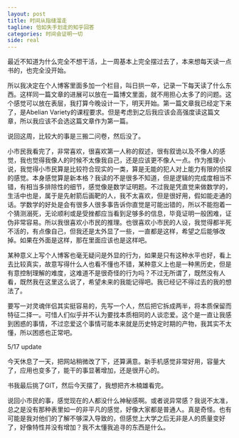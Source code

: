 ```yaml
---
layout: post
title: 时间从指缝溜走
tagline: 恰如失手划走的知乎回答
categories: 时间会证明一切
side: real
---
```


最近不知道为什么完全不想干活，上一周基本上完全摆过去了，本来想每天读一点书的，也完全没开始。

所以我决定在个人博客里面多加一个栏目，叫日拱一卒，记录一下每天读了什么东西。这样同一篇文章的进展可以放在一篇博文里面，就不用担心太多了的问题。这个感觉可以放在表层，我打算今晚设计一下，明天开始。第一篇文章我已经定下来了，是Abelian Variety的课程要求。但是考虑到之后我应该会高强度读这篇文章，所以我应该不会选这篇文章作为第一篇。

说回这周，比较大的事是三搬二问卷，然后没了。

小市民我看完了，非常喜欢，很喜欢第一人称的叙述，很有叙诡以及不像人的感觉，我也觉得我像人的时候不太像我自己，还是应该更不像人一点。作为推理小说，我觉得小市民算是比较符合现实的一类，算是无能的犯人对上能力有限的侦探的感觉。本身感觉算是新本格？我读的不是很多不知道，但是逻辑的完成度相当不错，有相当多排除性的细节，感觉像是数学证明题。不过我是凭直觉来做数学的，生活中也是，属于是先射箭后画靶的人，我不太喜欢，但是很好用，假如能走通的话。学数学的好处是会有很多人很多事告诉你直觉是可能出错的，所以不能抱着一个猜测溺死，无论顺利或是受挫都应当看到足够多的信息，毕竟证明一般困难，证伪非常容易。所以我很喜欢小市民的推理。也很喜欢小市民的人设，我觉得都半死不活的，有点像自己，但我还是太外显了一些，一直都是这样，希望之后能够改掉。如果在外面是这样，那在里面应该也是这样吧。

某种意义上写个人博客也毫无疑问是外显的行为，如果是只有这种水平也好，看上去比较真实，故意写得什么人也看不懂也不错，某种意义上也是一种黑历史，但是有意控制理解的难度，这难道不是很奇怪的行为吗？不过无所谓了，既然没有人看，既然我在这里这么说了，希望未来的我能记得吧。我已经记不得过去的我的想法了。

要写一对灵魂伴侣其实挺容易的，先写一个人，然后把它拆成两半，将本质保留而特征二择一。可惜人们似乎并不认为要找本质相同的人谈恋爱。这个是一直让我感到困惑的事情，不过恋爱这个事情可能本来就是历史特定时期的产物，我其实不太懂，所以困惑也正常吧。

5/17 update

今天休息了一天，把网站稍微改了下，还算满意。新手机感觉非常好用，容量大了，应用也变多了，能干的事显著增加，还是很开心的。

书我最后挑了GIT，然后今天摆了，我想把齐木楠雄看完。

说回小市民的事，感觉现在的人都没什么神秘感啊。或者说异常感？我说不太准，总之是没有那种表里如一的非平凡的感觉，好像大家都是普通人。真是奇怪。也有可能是我对他们的了解不够深入导致的，但感觉上大学之后无非是人的质量变好了，好像特性并没有增加？我不太懂我追寻的东西是什么。